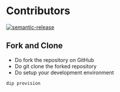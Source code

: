# Contributors

<a href="https://github.com/semantic-release/semantic-release"><img alt="semantic-release" src="https://img.shields.io/badge/%20%20%F0%9F%93%A6%F0%9F%9A%80-semantic--release-e10079.svg"></a>

## Fork and Clone

- Do fork the repository on GitHub
- Do git clone the forked repository
- Do setup your development environment

```sh
dip provision
```
